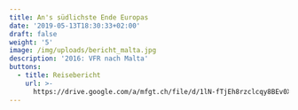 ```yaml
---
title: An's südlichste Ende Europas
date: '2019-05-13T18:30:33+02:00'
draft: false
weight: '5'
image: /img/uploads/bericht_malta.jpg
description: '2016: VFR nach Malta'
buttons:
  - title: Reisebericht
    url: >-
      https://drive.google.com/a/mfgt.ch/file/d/1lN-fTjEh8rzclcqy8BEv0XVU3P2y6ofZ/view?usp=sharing
---
```


